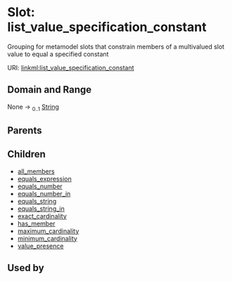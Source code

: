 
# Slot: list_value_specification_constant

Grouping for metamodel slots that constrain members of a multivalued slot value to equal a specified constant

URI: [linkml:list_value_specification_constant](https://w3id.org/linkml/list_value_specification_constant)


## Domain and Range

None &#8594;  <sub>0..1</sub> [String](types/String.md)

## Parents


## Children

 *  [all_members](all_members.md)
 *  [equals_expression](equals_expression.md)
 *  [equals_number](equals_number.md)
 *  [equals_number_in](equals_number_in.md)
 *  [equals_string](equals_string.md)
 *  [equals_string_in](equals_string_in.md)
 *  [exact_cardinality](exact_cardinality.md)
 *  [has_member](has_member.md)
 *  [maximum_cardinality](maximum_cardinality.md)
 *  [minimum_cardinality](minimum_cardinality.md)
 *  [value_presence](value_presence.md)

## Used by
